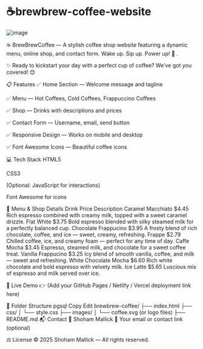 # ☕brewbrew-coffee-website
![image](https://github.com/user-attachments/assets/df0f4888-67b6-4bef-b621-e3bc47f5ae7e)

☕ BrewBrewCoffee — A stylish coffee shop website featuring a dynamic menu, online shop, and contact form. Wake up. Sip up. Power up! 🚀
.

✨ Ready to kickstart your day with a perfect cup of coffee? We’ve got you covered! 😊

📋 Features
✅ Home Section — Welcome message and tagline

✅ Menu — Hot Coffees, Cold Coffees, Frappuccino Coffees

✅ Shop — Drinks with descriptions and prices

✅ Contact Form — Username, email, send button

✅ Responsive Design — Works on mobile and desktop

✅ Font Awesome Icons — Beautiful coffee icons

💻 Tech Stack
HTML5

CSS3

(Optional: JavaScript for interactions)

Font Awesome for icons

🛒 Menu & Shop Details
Drink	Price	Description
Caramel Macchiato	$4.45	Rich espresso combined with creamy milk, topped with a sweet caramel drizzle.
Flat White	$3.75	Bold espresso blended with silky steamed milk for a perfectly balanced cup.
Chocolate Frappucino	$3.95	A frosty blend of rich chocolate, coffee, and ice — sweet, creamy, refreshing.
Frappe	$2.79	Chilled coffee, ice, and creamy foam — perfect for any time of day.
Caffe Mocha	$3.45	Espresso, steamed milk, and chocolate for a sweet coffee treat.
Vanilla Frappucino	$3.25	Icy blend of smooth vanilla, coffee, and milk — sweet and refreshing.
White Chocolate Mocha	$6.60	Rich white chocolate and bold espresso with velvety milk.
Ice Latte	$5.65	Luscious mix of espresso and milk served over ice.

🚀 Live Demo
👉 (Add your GitHub Pages / Netlify / Vercel deployment link here)

📂 Folder Structure
pgsql
Copy
Edit
brewbrew-coffee/
├── index.html
├── css/
│   └── style.css
├── images/
│   └── coffee.svg (or logo files)
├── README.md
📬 Contact
👤 Shoham Mallick
📧 Your email or contact link (optional)

⚖️ License
© 2025 Shoham Mallick — All rights reserved.

